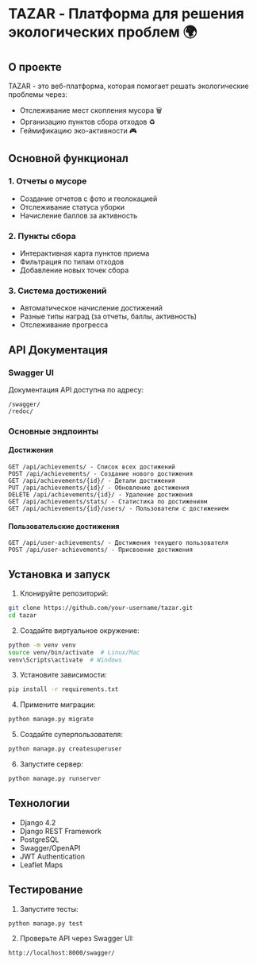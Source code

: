 # TAZAR - Платформа для решения экологических проблем 🌍

## О проекте

TAZAR - это веб-платформа, которая помогает решать экологические проблемы через:
- Отслеживание мест скопления мусора 🗑️
- Организацию пунктов сбора отходов ♻️
- Геймификацию эко-активности 🎮

## Основной функционал

### 1. Отчеты о мусоре
- Создание отчетов с фото и геолокацией
- Отслеживание статуса уборки
- Начисление баллов за активность

### 2. Пункты сбора
- Интерактивная карта пунктов приема
- Фильтрация по типам отходов
- Добавление новых точек сбора

### 3. Система достижений
- Автоматическое начисление достижений
- Разные типы наград (за отчеты, баллы, активность)
- Отслеживание прогресса

## API Документация

### Swagger UI
Документация API доступна по адресу:
```
/swagger/
/redoc/
```

### Основные эндпоинты

#### Достижения
```
GET /api/achievements/ - Список всех достижений
POST /api/achievements/ - Создание нового достижения
GET /api/achievements/{id}/ - Детали достижения
PUT /api/achievements/{id}/ - Обновление достижения
DELETE /api/achievements/{id}/ - Удаление достижения
GET /api/achievements/stats/ - Статистика по достижениям
GET /api/achievements/{id}/users/ - Пользователи с достижением
```

#### Пользовательские достижения
```
GET /api/user-achievements/ - Достижения текущего пользователя
POST /api/user-achievements/ - Присвоение достижения
```

## Установка и запуск

1. Клонируйте репозиторий:
```bash
git clone https://github.com/your-username/tazar.git
cd tazar
```

2. Создайте виртуальное окружение:
```bash
python -m venv venv
source venv/bin/activate  # Linux/Mac
venv\Scripts\activate  # Windows
```

3. Установите зависимости:
```bash
pip install -r requirements.txt
```

4. Примените миграции:
```bash
python manage.py migrate
```

5. Создайте суперпользователя:
```bash
python manage.py createsuperuser
```

6. Запустите сервер:
```bash
python manage.py runserver
```

## Технологии

- Django 4.2
- Django REST Framework
- PostgreSQL
- Swagger/OpenAPI
- JWT Authentication
- Leaflet Maps

## Тестирование

1. Запустите тесты:
```bash
python manage.py test
```

2. Проверьте API через Swagger UI:
```
http://localhost:8000/swagger/
```

